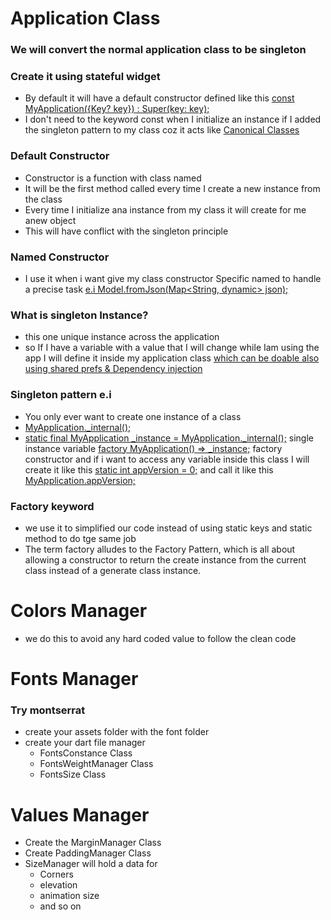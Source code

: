 # Application Class
### We will convert the normal application class to be singleton
### Create it using stateful widget
- By default it will have a default constructor
  defined like this [const MyApplication({Key? key}) : Super(key: key);]()
- I don't need to the keyword const when I initialize an instance
  if I added the singleton pattern to my class
  coz it acts like [Canonical Classes]()

### Default Constructor
- Constructor is a function with class named
- It will be the first method called every time I create
a new instance from the class
- Every time I initialize ana instance from my class
it will create for me anew object
- This will have conflict with the singleton principle

### Named Constructor
- I use it when i want give my class constructor Specific named
to handle a precise task [e.i Model.fromJson(Map<String, dynamic> json);]()

### What is singleton Instance?
- this one unique instance across the application
- so If I have a variable with a value that I will change
while Iam using the app  I will define it inside my application
class [which can be doable also using shared prefs & Dependency injection]()

### Singleton pattern e.i
- You only ever want to create one instance of a class
- [MyApplication._internal();]()
- [static final MyApplication _instance = MyApplication._internal();]() single instance variable
[factory MyApplication() => _instance;]() factory constructor
and if i want to access any variable inside this class I will
create it like this [static int appVersion = 0;]()
and call it like this [MyApplication.appVersion;]()

### Factory keyword
- we use it to simplified our code instead of using static keys and
static method to do tge same job
- The term factory alludes to the Factory Pattern,
which is all about allowing a constructor to return the create instance from
the current class instead of a generate class instance.

# Colors Manager
- we do this to avoid any hard coded value to follow the clean code

# Fonts Manager
### Try montserrat
- create your assets folder with the font folder
- create your dart file manager
    - FontsConstance Class
    - FontsWeightManager Class
    - FontsSize Class

# Values Manager
- Create the MarginManager Class
- Create PaddingManager Class
- SizeManager will hold a data for
    - Corners
    - elevation
    - animation size
    - and so on